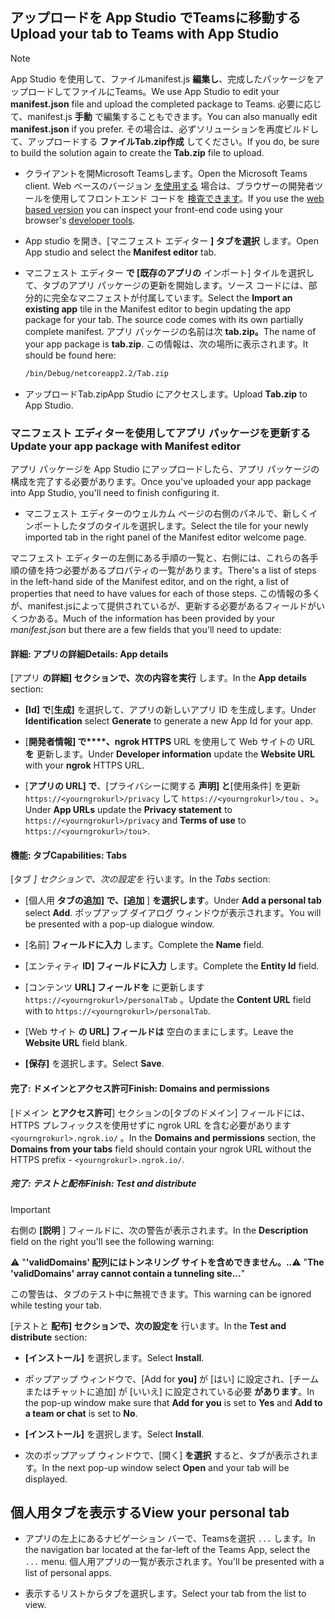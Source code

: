 ## <a name="upload-your-tab-to-teams-with-app-studio"></a><span data-ttu-id="6b999-101">アップロードを App Studio でTeamsに移動する</span><span class="sxs-lookup"><span data-stu-id="6b999-101">Upload your tab to Teams with App Studio</span></span>

>[!NOTE]
> <span data-ttu-id="6b999-102">App Studio を使用して、ファイルmanifest.js **編集し**、完成したパッケージをアップロードしてファイルにTeams。</span><span class="sxs-lookup"><span data-stu-id="6b999-102">We use App Studio to edit your **manifest.json** file and upload the completed package to Teams.</span></span> <span data-ttu-id="6b999-103">必要に応じて、manifest.js **手動** で編集することもできます。</span><span class="sxs-lookup"><span data-stu-id="6b999-103">You can also manually edit **manifest.json** if you prefer.</span></span> <span data-ttu-id="6b999-104">その場合は、必ずソリューションを再度ビルドして、アップロードする **ファイルTab.zip作成** してください。</span><span class="sxs-lookup"><span data-stu-id="6b999-104">If you do, be sure to build the solution again to create the **Tab.zip** file to upload.</span></span>

- <span data-ttu-id="6b999-105">クライアントを開Microsoft Teamsします。</span><span class="sxs-lookup"><span data-stu-id="6b999-105">Open the Microsoft Teams client.</span></span> <span data-ttu-id="6b999-106">Web ベースのバージョン [を使用する](https://teams.microsoft.com) 場合は、ブラウザーの開発者ツールを使用してフロントエンド コードを [検査できます](~/tabs/how-to/developer-tools.md)。</span><span class="sxs-lookup"><span data-stu-id="6b999-106">If you use the [web based version](https://teams.microsoft.com) you can inspect your front-end code using your browser's [developer tools](~/tabs/how-to/developer-tools.md).</span></span>

- <span data-ttu-id="6b999-107">App studio を開き、[マニフェスト エディター **] タブを選択** します。</span><span class="sxs-lookup"><span data-stu-id="6b999-107">Open App studio and select the **Manifest editor** tab.</span></span>

- <span data-ttu-id="6b999-108">マニフェスト エディター **で [既存のアプリの** インポート] タイルを選択して、タブのアプリ パッケージの更新を開始します。ソース コードには、部分的に完全なマニフェストが付属しています。</span><span class="sxs-lookup"><span data-stu-id="6b999-108">Select the **Import an existing app** tile in the Manifest editor to begin updating the app package for your tab. The source code comes with its own partially complete manifest.</span></span> <span data-ttu-id="6b999-109">アプリ パッケージの名前は次 **tab.zip。**</span><span class="sxs-lookup"><span data-stu-id="6b999-109">The name of your app package is **tab.zip**.</span></span> <span data-ttu-id="6b999-110">この情報は、次の場所に表示されます。</span><span class="sxs-lookup"><span data-stu-id="6b999-110">It should be found here:</span></span>

    ```bash
    /bin/Debug/netcoreapp2.2/Tab.zip
    ```

- <span data-ttu-id="6b999-111">アップロードTab.zipApp  Studio にアクセスします。</span><span class="sxs-lookup"><span data-stu-id="6b999-111">Upload **Tab.zip** to App Studio.</span></span>

### <a name="update-your-app-package-with-manifest-editor"></a><span data-ttu-id="6b999-112">マニフェスト エディターを使用してアプリ パッケージを更新する</span><span class="sxs-lookup"><span data-stu-id="6b999-112">Update your app package with Manifest editor</span></span>

<span data-ttu-id="6b999-113">アプリ パッケージを App Studio にアップロードしたら、アプリ パッケージの構成を完了する必要があります。</span><span class="sxs-lookup"><span data-stu-id="6b999-113">Once you've uploaded your app package into App Studio, you'll need to finish configuring it.</span></span>

- <span data-ttu-id="6b999-114">マニフェスト エディターのウェルカム ページの右側のパネルで、新しくインポートしたタブのタイルを選択します。</span><span class="sxs-lookup"><span data-stu-id="6b999-114">Select the tile for your newly imported tab in the right panel of the Manifest editor welcome page.</span></span>

<span data-ttu-id="6b999-115">マニフェスト エディターの左側にある手順の一覧と、右側には、これらの各手順の値を持つ必要があるプロパティの一覧があります。</span><span class="sxs-lookup"><span data-stu-id="6b999-115">There's a list of steps in the left-hand side of the Manifest editor, and on the right, a list of properties that need to have values for each of those steps.</span></span> <span data-ttu-id="6b999-116">この情報の多くが、manifest.jsによって提供されているが、更新する必要があるフィールドがいくつかある。</span><span class="sxs-lookup"><span data-stu-id="6b999-116">Much of the information has been provided by your *manifest.json* but there are a few fields that you'll need to update:</span></span>

#### <a name="details-app-details"></a><span data-ttu-id="6b999-117">詳細: アプリの詳細</span><span class="sxs-lookup"><span data-stu-id="6b999-117">Details: App details</span></span>

<span data-ttu-id="6b999-118">[アプリ **の詳細] セクションで、次の内容を実行** します。</span><span class="sxs-lookup"><span data-stu-id="6b999-118">In the **App details** section:</span></span>

- <span data-ttu-id="6b999-119">**[Id] で**[**生成]** を選択して、アプリの新しいアプリ ID を生成します。</span><span class="sxs-lookup"><span data-stu-id="6b999-119">Under **Identification** select **Generate** to generate a new App Id for your app.</span></span>

- <span data-ttu-id="6b999-120">[**開発者情報] で\*\*\*\*、ngrok HTTPS** URL を使用して Web サイトの URL **を** 更新します。</span><span class="sxs-lookup"><span data-stu-id="6b999-120">Under **Developer information** update the **Website URL** with your **ngrok** HTTPS URL.</span></span>

- <span data-ttu-id="6b999-121">[**アプリの URL] で**、[プライバシーに関する **声明] と**[使用条件] を更新 `https://<yourngrokurl>/privacy` して `https://<yourngrokurl>/tou` 、>。</span><span class="sxs-lookup"><span data-stu-id="6b999-121">Under **App URLs** update the **Privacy statement** to `https://<yourngrokurl>/privacy` and **Terms of use** to `https://<yourngrokurl>/tou`>.</span></span>

#### <a name="capabilities-tabs"></a><span data-ttu-id="6b999-122">機能: タブ</span><span class="sxs-lookup"><span data-stu-id="6b999-122">Capabilities: Tabs</span></span>

<span data-ttu-id="6b999-123">[タブ *] セクションで、次の設定を* 行います。</span><span class="sxs-lookup"><span data-stu-id="6b999-123">In the *Tabs* section:</span></span>

- <span data-ttu-id="6b999-124">[個人用 **タブの追加] で、[追加** ] **を選択します**。</span><span class="sxs-lookup"><span data-stu-id="6b999-124">Under **Add a personal tab** select **Add**.</span></span> <span data-ttu-id="6b999-125">ポップアップ ダイアログ ウィンドウが表示されます。</span><span class="sxs-lookup"><span data-stu-id="6b999-125">You will be presented with a pop-up dialogue window.</span></span>

- <span data-ttu-id="6b999-126">[名前] **フィールドに入力** します。</span><span class="sxs-lookup"><span data-stu-id="6b999-126">Complete the **Name** field.</span></span>

- <span data-ttu-id="6b999-127">[エンティティ **ID] フィールドに入力** します。</span><span class="sxs-lookup"><span data-stu-id="6b999-127">Complete the **Entity Id** field.</span></span>

- <span data-ttu-id="6b999-128">[コンテンツ **URL] フィールドを** に更新します `https://<yourngrokurl>/personalTab` 。</span><span class="sxs-lookup"><span data-stu-id="6b999-128">Update the **Content URL** field with to `https://<yourngrokurl>/personalTab`.</span></span>

- <span data-ttu-id="6b999-129">[Web サイト **の URL] フィールドは** 空白のままにします。</span><span class="sxs-lookup"><span data-stu-id="6b999-129">Leave the **Website URL** field blank.</span></span>

- <span data-ttu-id="6b999-130">**[保存]** を選択します。</span><span class="sxs-lookup"><span data-stu-id="6b999-130">Select **Save**.</span></span>

#### <a name="finish-domains-and-permissions"></a><span data-ttu-id="6b999-131">完了: ドメインとアクセス許可</span><span class="sxs-lookup"><span data-stu-id="6b999-131">Finish: Domains and permissions</span></span>

<span data-ttu-id="6b999-132">[ドメイン **とアクセス許可**] セクションの[タブのドメイン] フィールドには、HTTPS プレフィックスを使用せずに ngrok URL を含む必要があります `<yourngrokurl>.ngrok.io/` 。</span><span class="sxs-lookup"><span data-stu-id="6b999-132">In the **Domains and permissions** section, the **Domains from your tabs** field should contain your ngrok URL without the HTTPS prefix - `<yourngrokurl>.ngrok.io/`.</span></span>

##### <a name="finish-test-and-distribute"></a><span data-ttu-id="6b999-133">完了: テストと配布</span><span class="sxs-lookup"><span data-stu-id="6b999-133">Finish: Test and distribute</span></span>

>[!IMPORTANT]
><span data-ttu-id="6b999-134">右側の **[説明** ] フィールドに、次の警告が表示されます。</span><span class="sxs-lookup"><span data-stu-id="6b999-134">In the **Description** field on the right you'll see the following warning:</span></span>
>
><span data-ttu-id="6b999-135">&#9888; "**'validDomains' 配列にはトンネリング サイトを含めできません。..**</span><span class="sxs-lookup"><span data-stu-id="6b999-135">&#9888; "**The 'validDomains' array cannot contain a tunneling site...**"</span></span>
>
><span data-ttu-id="6b999-136">この警告は、タブのテスト中に無視できます。</span><span class="sxs-lookup"><span data-stu-id="6b999-136">This warning can be ignored while testing your tab.</span></span>

<span data-ttu-id="6b999-137">[テストと **配布] セクションで、次の設定を** 行います。</span><span class="sxs-lookup"><span data-stu-id="6b999-137">In the **Test and distribute** section:</span></span>

- <span data-ttu-id="6b999-138">**[インストール]** を選択します。</span><span class="sxs-lookup"><span data-stu-id="6b999-138">Select **Install**.</span></span>

- <span data-ttu-id="6b999-139">ポップアップ ウィンドウで、[Add for **you]** が [はい] に設定され、[チームまたはチャットに追加] が [いいえ] に設定されている必要 **があります**。</span><span class="sxs-lookup"><span data-stu-id="6b999-139">In the pop-up window make sure that **Add for you** is set to **Yes** and **Add to a team or chat** is set to **No**.</span></span>

- <span data-ttu-id="6b999-140">**[インストール]** を選択します。</span><span class="sxs-lookup"><span data-stu-id="6b999-140">Select **Install**.</span></span>

- <span data-ttu-id="6b999-141">次のポップアップ ウィンドウで、[開く] **を選択** すると、タブが表示されます。</span><span class="sxs-lookup"><span data-stu-id="6b999-141">In the next pop-up window select **Open** and your tab will be displayed.</span></span>

## <a name="view-your-personal-tab"></a><span data-ttu-id="6b999-142">個人用タブを表示する</span><span class="sxs-lookup"><span data-stu-id="6b999-142">View your personal tab</span></span>

- <span data-ttu-id="6b999-143">アプリの左上にあるナビゲーション バーで、Teamsを選択 `...` します。</span><span class="sxs-lookup"><span data-stu-id="6b999-143">In the navigation bar located at the far-left of the Teams App, select the `...` menu.</span></span> <span data-ttu-id="6b999-144">個人用アプリの一覧が表示されます。</span><span class="sxs-lookup"><span data-stu-id="6b999-144">You'll be presented with a list of personal apps.</span></span>

- <span data-ttu-id="6b999-145">表示するリストからタブを選択します。</span><span class="sxs-lookup"><span data-stu-id="6b999-145">Select your tab from the list to view.</span></span>
